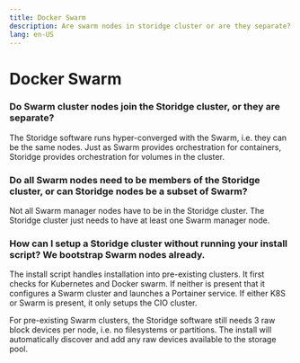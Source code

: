 ```yaml
---
title: Docker Swarm
description: Are swarm nodes in storidge cluster or are they separate?
lang: en-US
---
```


# Docker Swarm

### Do Swarm cluster nodes join the Storidge cluster, or they are separate?

The Storidge software runs hyper-converged with the Swarm, i.e. they can be the same nodes. Just as Swarm provides orchestration for containers, Storidge provides orchestration for volumes in the cluster.

### Do all Swarm nodes need to be members of the Storidge cluster, or can Storidge nodes be a subset of Swarm?

Not all Swarm manager nodes have to be in the Storidge cluster. The Storidge cluster just needs to have at least one Swarm manager node.

### How can I setup a Storidge cluster without running your install script? We bootstrap Swarm nodes already.

The install script handles installation into pre-existing clusters. It first checks for Kubernetes and Docker swarm. If neither is present that it configures a Swarm cluster and launches a Portainer service. If either K8S or Swarm is present, it only setups the CIO cluster.

For pre-existing Swarm clusters, the Storidge software still needs 3 raw block devices per node, i.e. no filesystems or partitions. The install will automatically discover and add any raw devices available to the storage pool.
